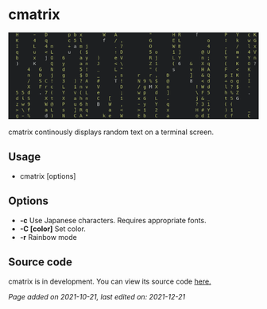 # cmatrix
![](../img/cmatrix.png)

cmatrix continously displays random text on a terminal screen.

## Usage
- cmatrix [options]

## Options
- **-c** Use Japanese characters. Requires appropriate fonts.
- **-C [color]** Set color.
- **-r** Rainbow mode

## Source code
cmatrix is in development. You can view its source code
[here.](https://github.com/abishekvashok/cmatrix)

*Page added on 2021-10-21, last edited on: 2021-12-21*

